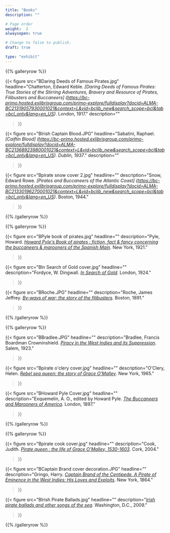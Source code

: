 ```yaml
---
title: "Books"
description: ""

# Page order
weight:  2
alwaysopen: true

# Change to false to publish.
draft: true

type: "exhibit"
---
```


{{% galleryrow %}}

{{< figure src="BDaring Deeds of Famous Pirates.jpg"
           headline="Chatterton, Edward Keble. *[Daring Deeds of Famous Pirates: True Stories of the Stirring Adventures, Bravery and Resource of Pirates, Filibusters and Buccaneers] (https://bc-primo.hosted.exlibrisgroup.com/primo-explore/fulldisplay?docid=ALMA-BC21319057930001021&context=L&vid=bclib_new&search_scope=bcl&tab=bcl_only&lang=en_US)*.  London, 1917."
           description=""
>}}

{{< figure src="BIrish Captain Blood.JPG"
           headline="Sabatini, Raphael. *[Caiftin Blood] (https://bc-primo.hosted.exlibrisgroup.com/primo-explore/fulldisplay?docid=ALMA-BC21368923980001021&context=L&vid=bclib_new&search_scope=bcl&tab=bcl_only&lang=en_US). Dublin, 1937*."
           description=""
>}}

{{< figure src="Bpirate snow cover 2.jpg"
           headline=""
           description="Snow, Edward Rowe. *[Pirates and Buccaneers of the Atlantic Coast] (https://bc-primo.hosted.exlibrisgroup.com/primo-explore/fulldisplay?docid=ALMA-BC21330196270001021&context=L&vid=bclib_new&search_scope=bcl&tab=bcl_only&lang=en_US)*. Boston, 1944."
>}}

{{% /galleryrow %}}

{{% galleryrow %}}

{{< figure src="BPyle book of pirates.jpg"
           headline=""
           description="Pyle, Howard. *[Howard Pyle's Book of pirates : fiction, fact & fancy concerning the buccaneers & marooners of the Spanish Main](https://bc-primo.hosted.exlibrisgroup.com/primo-explore/fulldisplay?docid=ALMA-BC21344547700001021&context=L&vid=bclib_new&search_scope=bcl&tab=bcl_only&lang=en_US)*. New York, 1921."
>}}

{{< figure src="BIn Search of Gold cover.jpg"
           headline=""
           description="Fordyce, W. Dingwall. *[In Search of Gold](https://bc-primo.hosted.exlibrisgroup.com/primo-explore/fulldisplay?docid=ALMA-BC21319079620001021&context=L&vid=bclib_new&search_scope=bcl&tab=bcl_only&lang=en_US)*. London, 1924."
>}}

{{< figure src="BRoche.JPG"
           headline=""
           description="Roche, James Jeffrey. *[By-ways of war; the story of the filibusters](https://bc-primo.hosted.exlibrisgroup.com/primo-explore/fulldisplay?docid=ALMA-BC21317684530001021&context=L&vid=bclib_new&search_scope=bcl&tab=bcl_only&lang=en_US)*. Boston, 1891."
>}}

{{% /galleryrow %}}

{{% galleryrow %}}

{{< figure src="BBradlee.JPG"
           headline=""
           description="Bradlee, Francis Boardman Crowninshield. *[Piracy in the West Indies and its Suppression](https://bc-primo.hosted.exlibrisgroup.com/primo-explore/fulldisplay?docid=ALMA-BC21317708480001021&context=L&vid=bclib_new&search_scope=bcl&tab=bcl_only&lang=en_US)*. Salem, 1923."
>}}

{{< figure src="Bpirate o'clery cover.jpg"
           headline=""
           description="O'Clery, Helen. *[Rebel sea queen: the story of Grace O'Malley](https://bc-primo.hosted.exlibrisgroup.com/primo-explore/fulldisplay?docid=ALMA-BC21328275280001021&context=L&vid=bclib_new&search_scope=bcl&tab=bcl_only&lang=en_US)*. New York, 1965."
>}}

{{< figure src="BHoward Pyle Cover.jpg"
           headline=""
           description="Exquemelin, A. O., edited by Howard Pyle. *[The Buccaneers and Marooners of America](https://bc-primo.hosted.exlibrisgroup.com/primo-explore/fulldisplay?docid=ALMA-BC21319036910001021&context=L&vid=bclib_new&search_scope=bcl&tab=bcl_only&lang=en_US)*. London, 1897."
>}}

{{% /galleryrow %}}

{{% galleryrow %}}

{{< figure src="Bpirate cook cover.jpg"
           headline=""
           description="Cook, Judith. *[Pirate queen : the life of Grace O'Malley, 1530-1603](https://bc-primo.hosted.exlibrisgroup.com/primo-explore/fulldisplay?docid=ALMA-BC21323448510001021&context=L&vid=bclib_new&search_scope=bcl&tab=bcl_only&lang=en_US)*. Cork, 2004."
>}}

{{< figure src="BCaptain Brand cover decoration.JPG"
           headline=""
           description="Gringo, Harry. *[Captain Brand of the Centipede. A Pirate of Eminence in the West Indies: His Loves and Exploits](https://bc-primo.hosted.exlibrisgroup.com/primo-explore/fulldisplay?docid=ALMA-BC21347650770001021&context=L&vid=bclib_new&search_scope=bcl&tab=bcl_only&lang=en_US)*. New York, 1864."
>}}

{{< figure src="BIrish Pirate Ballads.jpg"
           headline=""
           description="*[Irish pirate ballads and other songs of the sea](https://bc-primo.hosted.exlibrisgroup.com/primo-explore/fulldisplay?docid=ALMA-BC21348345090001021&context=L&vid=bclib_new&search_scope=bcl&tab=bcl_only&lang=en_US)*. Washington, D.C., 2009."
>}}

{{% /galleryrow %}}